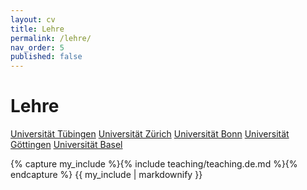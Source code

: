 ```yaml
---
layout: cv
title: Lehre
permalink: /lehre/
nav_order: 5
published: false
---
```

<h1>Lehre</h1>

<div class="fs-3 mb-5 mt-5">
<a class="btn btn-outline" href="#universität-tübingen">Universität Tübingen</a>
<a class="btn btn-outline" href="#universität-zürich">Universität Zürich</a>
<a class="btn btn-outline" href="#universität-bonn">Universität Bonn</a>
<a class="btn btn-outline" href="#universität-göttingen">Universität Göttingen</a>
<a class="btn btn-outline" href="#universität-basel">Universität Basel</a>
</div>

{% capture my_include %}{% include teaching/teaching.de.md %}{% endcapture %}
{{ my_include | markdownify }}